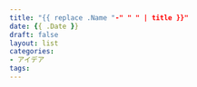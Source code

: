 ```yaml
---
title: "{{ replace .Name "-" " " | title }}"
date: {{ .Date }}
draft: false
layout: list
categories:
- アイデア
tags:
---
```

